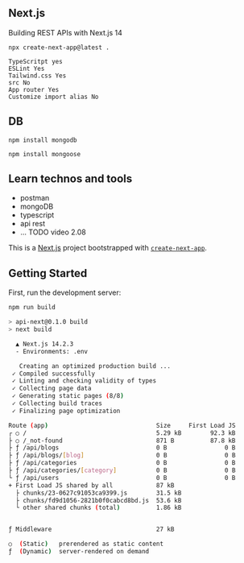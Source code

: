 ## Next.js
Building REST APIs with Next.js 14
```
npx create-next-app@latest .
```

```
TypeScritpt yes
ESLint Yes
Tailwind.css Yes
src No
App router Yes
Customize import alias No
```

## DB 

```
npm install mongodb

npm install mongoose
```
## Learn technos and tools

- postman
- mongoDB
- typescript 
- api rest
- ... TODO video 2.08 

This is a [Next.js](https://nextjs.org/) project bootstrapped with [`create-next-app`](https://github.com/vercel/next.js/tree/canary/packages/create-next-app).

## Getting Started

First, run the development server:

```bash
npm run build

> api-next@0.1.0 build
> next build

  ▲ Next.js 14.2.3
  - Environments: .env

   Creating an optimized production build ...
 ✓ Compiled successfully
 ✓ Linting and checking validity of types    
 ✓ Collecting page data    
 ✓ Generating static pages (8/8)
 ✓ Collecting build traces    
 ✓ Finalizing page optimization    

Route (app)                              Size     First Load JS
┌ ○ /                                    5.29 kB        92.3 kB
├ ○ /_not-found                          871 B          87.8 kB
├ ƒ /api/blogs                           0 B                0 B
├ ƒ /api/blogs/[blog]                    0 B                0 B
├ ƒ /api/categories                      0 B                0 B
├ ƒ /api/categories/[category]           0 B                0 B
└ ƒ /api/users                           0 B                0 B
+ First Load JS shared by all            87 kB
  ├ chunks/23-0627c91053ca9399.js        31.5 kB
  ├ chunks/fd9d1056-2821b0f0cabcd8bd.js  53.6 kB
  └ other shared chunks (total)          1.86 kB


ƒ Middleware                             27 kB

○  (Static)   prerendered as static content
ƒ  (Dynamic)  server-rendered on demand
```
